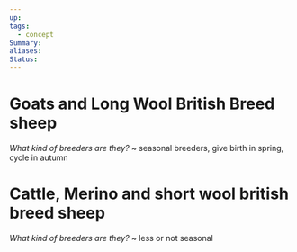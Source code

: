```yaml
---
up: 
tags:
  - concept
Summary: 
aliases: 
Status:
---
```

# Goats and Long Wool British Breed sheep
*What kind of breeders are they?*
~
seasonal breeders, give birth in spring, cycle in autumn
<!--SR:!2025-03-14,4,270-->

# Cattle, Merino and short wool british breed sheep
*What kind of breeders are they?*
~
less or not seasonal
<!--SR:!2025-03-14,4,272-->

